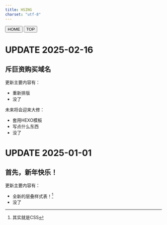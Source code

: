 ```yaml
---
title: HSING
charset: "utf-8"
---
```


<head>
    <meta charset="UTF-8">
    <meta name="viewport" content="width=device-width, initial-scale=1.0">
    <title>HSING</title>
    <link rel="stylesheet" href="/CSS/index.css">
    <link rel="icon" href="/RES/icon.ico" type="image/x-icon">
</head>

<div class="fixed-bar">
        <button onclick="location.href='/index.html'">HOME</button>
        <button onclick="window.scrollTo(0, 0)">TOP</button>
</div>

# UPDATE 2025-02-16

## 斥巨资购买域名

更新主要内容有：

- 重新排版
- 没了

未来将会迎来大修：

- 套用HEXO模板
- 写点什么东西
- 没了


# UPDATE 2025-01-01

## 首先，新年快乐！

更新主要内容有：

- 全新的层叠样式表！[^1]
- 没了

[^1]: 其实就是CSS
